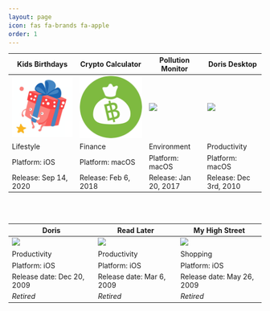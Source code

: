 ```yaml
---
layout: page
icon: fas fa-brands fa-apple
order: 1
---
```


| Kids Birthdays | Crypto Calculator  | Pollution Monitor | Doris Desktop
| --- | --- | --- | --- | 
| [![Kids Birthdays][image-7]][4]   | [![Crypto Calculator][image-1]][1]   | [![][image-2]][2]  | [![][image-3]][3]| 
| Lifestyle | Finance | Environment | Productivity | 
| Platform: iOS | Platform: macOS | Platform: macOS  | Platform: macOS  |
| Release: Sep 14, 2020 | Release: Feb 6, 2018 | Release: Jan 20, 2017  | Release: Dec 3rd, 2010 |

<br /> <br />

| Doris  | Read Later | My High Street
| --- | --- | --- | 
|![][image-4]| ![][image-5] | ![][image-6] | 
| Productivity | Productivity | Shopping | 
| Platform: iOS | Platform: iOS  | Platform: iOS  |
| Release date: Dec 20, 2009 | Release date: Mar 6, 2009  | Release date: May 26, 2009 |
| _Retired_ | _Retired_ | _Retired_ |


[1]:	/apps/crypto-calculator
[2]:	/apps/pollution-monitor
[3]:	http://beta.dorisapp.com/en/desktop/
[4]:	/apps/kids-birthdays

[image-1]:	/apps/crypto-calculator/images/icon_256x256.png
[image-2]:	/apps/pollution-monitor/images/512.png
[image-3]:	/apps/doris-desktop/images/doris.png
[image-4]:	/apps/doris/images/doris.png
[image-5]:	/apps/read-later/images/read-later.png
[image-6]:	/apps/my-high-street/images/mhs.png
[image-7]:	/apps/kids-birthdays/images/kids-birthdays-logo-256.png